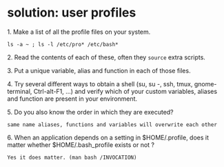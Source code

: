 # solution: user profiles

1\. Make a list of all the profile files on your system.

    ls -a ~ ; ls -l /etc/pro* /etc/bash*

2\. Read the contents of each of these, often they `source` extra
scripts.

3\. Put a unique variable, alias and function in each of those files.

4\. Try several different ways to obtain a shell (su, su -, ssh, tmux,
gnome-terminal, Ctrl-alt-F1, \...) and verify which of your custom
variables, aliases and function are present in your environment.

5\. Do you also know the order in which they are executed?

    same name aliases, functions and variables will overwrite each other

6\. When an application depends on a setting in \$HOME/.profile, does it
matter whether \$HOME/.bash_profile exists or not ?

    Yes it does matter. (man bash /INVOCATION)
